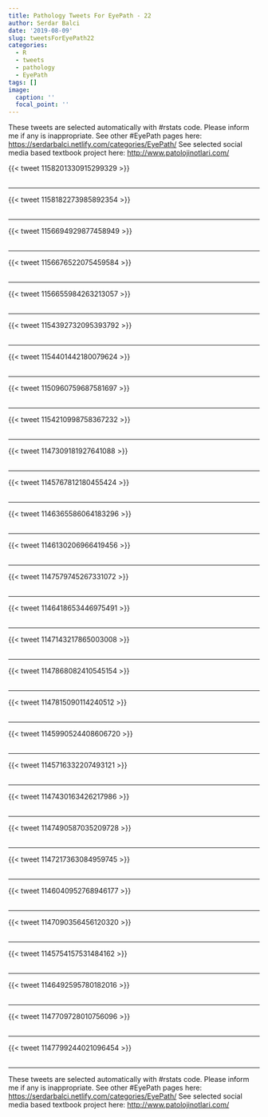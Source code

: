 ```yaml
---
title: Pathology Tweets For EyePath - 22
author: Serdar Balci
date: '2019-08-09'
slug: tweetsForEyePath22
categories:
  - R
  - tweets
  - pathology
  - EyePath
tags: []
image:
  caption: ''
  focal_point: ''
---
```



These tweets are selected automatically with #rstats code. Please inform me if any is inappropriate.
See other #EyePath pages here: https://serdarbalci.netlify.com/categories/EyePath/ 
See selected social media based textbook project here: http://www.patolojinotlari.com/

{{< tweet 1158201330915299329 >}}
<br>
<br>
<hr>
{{< tweet 1158182273985892354 >}}
<br>
<br>
<hr>
{{< tweet 1156694929877458949 >}}
<br>
<br>
<hr>
{{< tweet 1156676522075459584 >}}
<br>
<br>
<hr>
{{< tweet 1156655984263213057 >}}
<br>
<br>
<hr>
{{< tweet 1154392732095393792 >}}
<br>
<br>
<hr>
{{< tweet 1154401442180079624 >}}
<br>
<br>
<hr>
{{< tweet 1150960759687581697 >}}
<br>
<br>
<hr>
{{< tweet 1154210998758367232 >}}
<br>
<br>
<hr>
{{< tweet 1147309181927641088 >}}
<br>
<br>
<hr>
{{< tweet 1145767812180455424 >}}
<br>
<br>
<hr>
{{< tweet 1146365586064183296 >}}
<br>
<br>
<hr>
{{< tweet 1146130206966419456 >}}
<br>
<br>
<hr>
{{< tweet 1147579745267331072 >}}
<br>
<br>
<hr>
{{< tweet 1146418653446975491 >}}
<br>
<br>
<hr>
{{< tweet 1147143217865003008 >}}
<br>
<br>
<hr>
{{< tweet 1147868082410545154 >}}
<br>
<br>
<hr>
{{< tweet 1147815090114240512 >}}
<br>
<br>
<hr>
{{< tweet 1145990524408606720 >}}
<br>
<br>
<hr>
{{< tweet 1145716332207493121 >}}
<br>
<br>
<hr>
{{< tweet 1147430163426217986 >}}
<br>
<br>
<hr>
{{< tweet 1147490587035209728 >}}
<br>
<br>
<hr>
{{< tweet 1147217363084959745 >}}
<br>
<br>
<hr>
{{< tweet 1146040952768946177 >}}
<br>
<br>
<hr>
{{< tweet 1147090356456120320 >}}
<br>
<br>
<hr>
{{< tweet 1145754157531484162 >}}
<br>
<br>
<hr>
{{< tweet 1146492595780182016 >}}
<br>
<br>
<hr>
{{< tweet 1147709728010756096 >}}
<br>
<br>
<hr>
{{< tweet 1147799244021096454 >}}
<br>
<br>
<hr>


These tweets are selected automatically with #rstats code. Please inform me if any is inappropriate.
See other #EyePath pages here: https://serdarbalci.netlify.com/categories/EyePath/ 
See selected social media based textbook project here: http://www.patolojinotlari.com/
